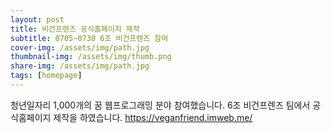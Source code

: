 ```yaml
---
layout: post
title: 비건프렌즈 공식홈페이지 제작
subtitle: 0705~0730 6조 비건프렌즈 참여
cover-img: /assets/img/path.jpg
thumbnail-img: /assets/img/thumb.png
share-img: /assets/img/path.jpg
tags: [homepage]
---
```


청년일자리 1,000개의 꿈 웹프로그래밍 분야 참여했습니다.
6조 비건프렌즈 팀에서 공식홈페이지 제작을 하였습니다.
https://veganfriend.imweb.me/
